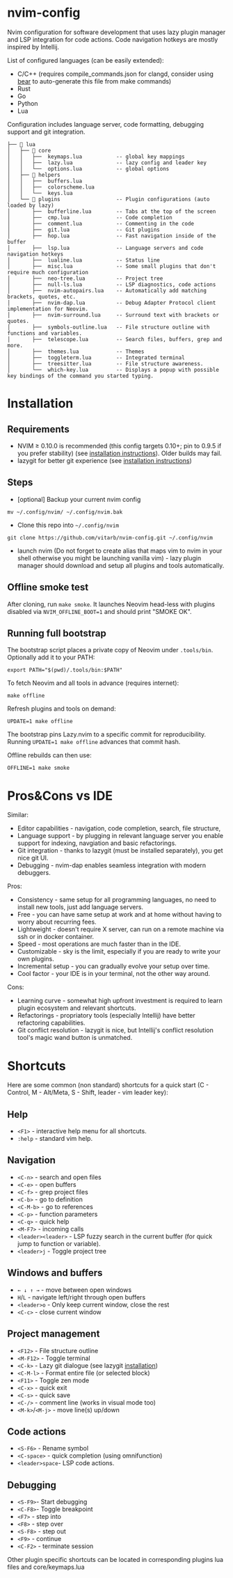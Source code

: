 # nvim-config

Nvim configuration for software development that uses lazy plugin manager and LSP integration for code actions.
Code navigation hotkeys are mostly inspired by Intellij.

List of configured languages (can be easily extended):
* C/C++ (requires compile_commands.json for clangd, consider using [bear](https://github.com/rizsotto/Bear) to auto-generate this file from make commands)
* Rust
* Go
* Python
* Lua

Configuration includes language server, code formatting, debugging support and git integration.

```
├──  lua
│   ├──  core
│   │   ├──  keymaps.lua           -- global key mappings
│   │   ├──  lazy.lua              -- lazy config and leader key
│   │   └──  options.lua           -- global options
│   ├──  helpers
│   │   ├──  buffers.lua
│   │   ├──  colorscheme.lua
│   │   └──  keys.lua
│   └──  plugins                  -- Plugin configurations (auto loaded by lazy)    
│       ├──  bufferline.lua        -- Tabs at the top of the screen
│       ├──  cmp.lua               -- Code completion
│       ├──  comment.lua           -- Commenting in the code
│       ├──  git.lua               -- Git plugins
│       ├──  hop.lua               -- Fast navigation inside of the buffer
│       ├──  lsp.lua               -- Language servers and code navigation hotkeys
│       ├──  lualine.lua           -- Status line
│       ├──  misc.lua              -- Some small plugins that don't require much configuration
│       ├──  neo-tree.lua          -- Project tree
│       ├──  null-ls.lua           -- LSP diagnostics, code actions
│       ├──  nvim-autopairs.lua    -- Automatically add matching brackets, quotes, etc.
│       ├──  nvim-dap.lua          -- Debug Adapter Protocol client implementation for Neovim.
│       ├──  nvim-surround.lua     -- Surround text with brackets or quotes.
│       ├──  symbols-outline.lua   -- File structure outline with functions and variables.
│       ├──  telescope.lua         -- Search files, buffers, grep and more.
│       ├──  themes.lua            -- Themes
│       ├──  toggleterm.lua        -- Integrated terminal
│       ├──  treesitter.lua        -- File structure awareness.
│       └──  which-key.lua         -- Displays a popup with possible key bindings of the command you started typing.
```

# Installation
## Requirements
* NVIM ≥ 0.10.0 is recommended (this config targets 0.10+; pin to 0.9.5 if you prefer stability)
  (see [installation instructions](https://github.com/neovim/neovim/wiki/Installing-Neovim)). Older builds may fail.
* lazygit for better git experience (see [installation instructions](https://github.com/jesseduffield/lazygit#installation))

## Steps
* [optional] Backup your current nvim config 
```
mv ~/.config/nvim/ ~/.config/nvim.bak
```
* Clone this repo into `~/.config/nvim`
```
git clone https://github.com/vitarb/nvim-config.git ~/.config/nvim
```
* launch nvim (Do not forget to create alias that maps vim to nvim in your shell otherwise you might be launching vanilla vim) -
lazy plugin manager should download and setup all plugins and tools automatically.
## Offline smoke test
After cloning, run `make smoke`.
It launches Neovim head-less with plugins disabled via `NVIM_OFFLINE_BOOT=1` and should print "SMOKE OK".

## Running full bootstrap
The bootstrap script places a private copy of Neovim under `.tools/bin`.  Optionally add it to your PATH:
```
export PATH="$(pwd)/.tools/bin:$PATH"
```
To fetch Neovim and all tools in advance (requires internet):
```
make offline
```

Refresh plugins and tools on demand:
```
UPDATE=1 make offline
```
The bootstrap pins Lazy.nvim to a specific commit for reproducibility. Running
`UPDATE=1 make offline` advances that commit hash.

Offline rebuilds can then use:
```
OFFLINE=1 make smoke
```


# Pros&Cons vs IDE
Similar:
* Editor capabilities - navigation, code completion, search, file structure, 
* Language support - by plugging in relevant language server you enable support for indexing, navgiation and basic refactorings.
* Git integration - thanks to lazygit (must be installed separately), you get nice git UI.
* Debugging - nvim-dap enables seamless integration with modern debuggers.

Pros:
* Consistency - same setup for all programming languages, no need to install new tools, just add language servers.
* Free - you can have same setup at work and at home without having to worry about recurring fees.
* Lightweight - doesn't require X server, can run on a remote machine via ssh or in docker container.
* Speed - most operations are much faster than in the IDE.
* Customizable - sky is the limit, especially if you are ready to write your own plugins.
* Incremental setup - you can gradually evolve your setup over time.
* Cool factor - your IDE is in your terminal, not the other way around.

Cons:
* Learning curve - somewhat high upfront investment is required to learn plugin ecosystem and relevant shortcuts.
* Refactorings - propriatory tools (especially Intellij) have better refactoring capabilities.
* Git conflict resolution - lazygit is nice, but Intellij's conflict resolution tool's magic wand button is unmatched.

# Shortcuts

Here are some common (non standard) shortcuts for a quick start (C - Control, M - Alt/Meta, S - Shift, leader - vim leader key):
## Help
* `<F1>` - interactive help menu for all shortcuts.
* `:help` - standard vim help.
## Navigation
* `<C-n>` - search and open files  
* `<C-e>` - open buffers
* `<C-f>` - grep project files
* `<C-b>` - go to definition
* `<C-M-b>` - go to references
* `<C-p>` - function parameters
* `<C-q>` - quick help
* `<M-F7>` - incoming calls
* `<leader><leader>` - LSP fuzzy search in the current buffer (for quick jump to function or variable).
* `<leader>j` - Toggle project tree

## Windows and buffers
* `← ↓ ↑ →` - move between open windows
* `H`/`L` - navigate left/right through open buffers
* `<leader>o` - Only keep current window, close the rest
* `<C-c>` - close current window

## Project management
* `<F12>` - File structure outline
* `<M-F12>` - Toggle terminal
* `<C-k>` - Lazy git dialogue (see lazygit [installation](https://github.com/jesseduffield/lazygit#installation))
* `<C-M-l>` - Format entire file (or selected block)
* `<F11>` - Toggle zen mode
* `<C-x>` - quick exit
* `<C-s>` - quick save
* `<C-/>` - comment line (works in visual mode too)
* `<M-k>`/`<M-j>` - move line(s) up/down

## Code actions
* `<S-F6>` - Rename symbol
* `<C-space>` - quick completion (using omnifunction)
* `<leader>space`- LSP code actions.

## Debugging
* `<S-F9>`- Start debugging
* `<C-F8>`- Toggle breakpoint
* `<F7>` - step into
* `<F8>` - step over
* `<S-F8>` - step out
* `<F9>` - continue
* `<C-F2>` - terminate session

Other plugin specific shortcuts can be located in corresponding plugins lua files and core/keymaps.lua
